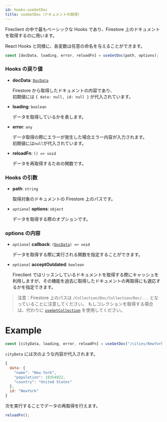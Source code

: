```yaml
---
id: hooks-useGetDoc
title: useGetDoc（ドキュメントの取得）
---
```


Fireclient の中で最もベーシックな Hooks であり、Firestore 上のドキュメントを取得するのに用います。

React Hooks と同様に、各変数は任意の命名を与えることができます。

```js
const [docData, loading, error, reloadFn] = useGetDoc(path, options);
```

### Hooks の戻り値

- **docData**: [`DocData`](misc-type.md#docdata)

  Firestore から取得したドキュメントの内容であり、<br>初期値には `{ data: null, id: null }` が代入されています。

- **loading**: `boolean`

  データを取得しているかを表します。

- **error**: `any`

  データ取得の際にエラーが発生した場合エラー内容が入力されます。<br>初期値には`null`が代入されています。

- **reloadFn**: `() => void`

  データを再取得するための関数です。

### Hooks の引数

- **path**: `string`

  取得対象のドキュメントの Firestore 上のパスです。

- _`optional`_ **options**: `object`

  データを取得する際のオプションです。

### options の内容

- _`optional`_ **callback**: `(`[`DocData`](misc-type.md#docdata)`) => void`

  データを取得する際に実行される関数を指定することができます。

- _`optional`_ **acceptOutdated**: `boolean`

  Fireclient ではリッスンしているドキュメントを取得する際にキャッシュを利用しますが、その機能を過去に取得したドキュメントの再取得にも適応するかを指定できます。

> 注意：Firestore 上のパスは `/Collection/Doc/Collection/Doc/...` となっていることに注意してください。
> もしコレクションを取得する場合は、代わりに [`useGetCollection`](hooks-useGetCollection.md) を使用してください。

# Example

```js
const [cityData, loading, error, reloadFn] = useGetDoc("/cities/NewYork");
```

`cityData` には次のような内容が代入されます。

```js
{
  data: {
    "name": "New York",
    "population": 19354922,
    "country": "United States"
  },
  id: "NewYork"
}
```

次を実行することでデータの再取得を行えます。

```js
reloadFn();
```
